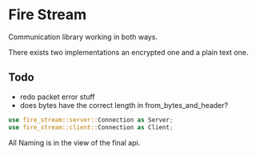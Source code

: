 # Fire Stream

Communication library working in both ways.

There exists two implementations an encrypted one and a plain text one.

## Todo
- redo packet error stuff
- does bytes have the correct length in from_bytes_and_header?

```rust
use fire_stream::server::Connection as Server;
use fire_stream::client::Connection as Client;

```

All Naming is in the view of the final api.